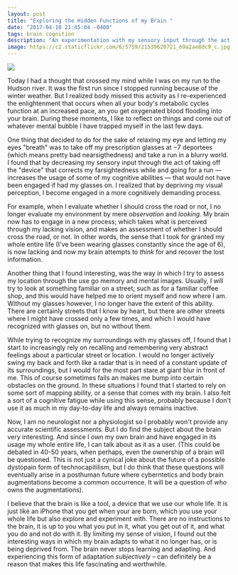 ```yaml
---
layout: post
title: "Exploring the Hidden Functions of my Brain "
date: "2017-04-10 21:45:04 -0400"
tags: brain cognition
description: "An experimentation with my sensory input through the act of taking off the 'device' that corrects my farsightedness and going for a run without it."
image: https://c2.staticflickr.com/6/5759/21539620721_69a2ae8dc9_c.jpg
---
```


![](https://c2.staticflickr.com/6/5759/21539620721_69a2ae8dc9_c.jpg)

Today I had a thought that crossed my mind while I was on my run to the Hudson river. It was the first run since I stopped running because of the winter weather. But I realized body missed this activity as I re-experienced the enlightenment that occurs when all your body's metabolic cycles function at an increased pace, an you get oxygenated blood flooding into your brain. During these moments, I like to reflect on things and come out of whatever mental bubble I have trapped myself in the last few days. 

One thing that decided to do for the sake of relaxing my eye and letting my eyes "breath" was to take off my prescription glasses at −7 deportees (which means pretty bad nearsigthedness) and take a run in a blurry world. I found that by decreasing my sensory input through the act of taking off the "device" that corrects my farsightedness while and going for a run — increases the usage of some of my cognitive abilities — that would not have been engaged if had my glasses on. I realized that by depriving my visual perception, I become engaged in a more cognitively demanding process. 

For example, when I evaluate whether I should cross the road or not, I no longer evaluate my environment by mere *observation* and *looking*. My brain now has to engage in a new process; which takes what is perceived through my lacking vision, and makes an assessment of whether I should cross the road, or not. In other words, the sense that I took for granted my whole entire life (I've been wearing glasses constantly since the age of 6), is now lacking and now my brain attempts to *think* for and recover the lost information.

Another thing that I found interesting, was the way in which I try to assess my location through the use go memory and mental images. Usually, I will try to look at something familiar on a street; such as for a familiar coffee shop, and this would have helped me to orient myself and now where I am. Without my glasses however, I no longer have the extent of this ability. There are certainly streets that I know by heart, but there are other streets where I might have crossed only a few times, and which I would have recognized with glasses on, but no without them.

While trying to recognize my surroundings with my glasses off, I found that I start to increasingly rely on recalling and remembering very abstract feelings about a particular street or location. I would no longer actively swing my back and forth like a radar that is in need of a constant update of its surroundings, but I would for the most part stare at giant blur in front of me. This of course sometimes fails an makes me bump into certain obstacles on the ground. In these situations I found that I started to rely on some sort of mapping ability, or a sense that comes with my brain. I also felt a sort of a cognitive fatigue while using this sense, probably because I don't use it as much in my day-to-day life and always remains inactive.

Now, I am no neurologist nor a physiologist so I probably won't provide any accurate scientific assessments. But I do find the subject about the brain very interesting. And since I *own* my own brain and have engaged in its usage my whole entire life, I can talk about as it as a user. (This could be debated in 40-50 years, when perhaps, even the ownership of a brain will be questioned. This is not just a cynical joke about the future of a possible dystopain form of technocapitilism, but I do think that these questions will eventually arise in a posthuman future where cyberntetics and body brain augmentations become a common occurrence. It will be a question of *who* owns the augmentations).

I believe that the brain is like a tool, a device that we use our whole life. It is just like an iPhone that you get when your are born, which you use your whole life but also explore and experiment with. There are no instructions to the brain, it is up to you what you put in it, what you get out of it, and what you do and not do with it. By limiting my sense of vision, I found out the interesting ways in which my brain adapts to what it no longer has, or is being deprived from. The brain never stops learning and adapting. And experiencing this form of adaptation *subjectively* – can definitely be a reason that makes this life fascinating and worthwhile.
